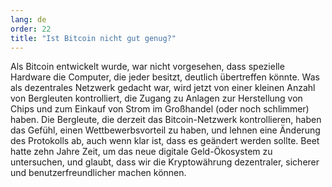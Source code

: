 ```yaml
---
lang: de
order: 22
title: "Ist Bitcoin nicht gut genug?"
---
```


Als Bitcoin entwickelt wurde, war nicht vorgesehen, dass spezielle Hardware die Computer, die jeder besitzt, deutlich übertreffen könnte. Was als dezentrales Netzwerk gedacht war, wird jetzt von einer kleinen Anzahl von Bergleuten kontrolliert, die Zugang zu Anlagen zur Herstellung von Chips und zum Einkauf von Strom im Großhandel (oder noch schlimmer) haben. Die Bergleute, die derzeit das Bitcoin-Netzwerk kontrollieren, haben das Gefühl, einen Wettbewerbsvorteil zu haben, und lehnen eine Änderung des Protokolls ab, auch wenn klar ist, dass es geändert werden sollte. Beet hatte zehn Jahre Zeit, um das neue digitale Geld-Ökosystem zu untersuchen, und glaubt, dass wir die Kryptowährung dezentraler, sicherer und benutzerfreundlicher machen können.
